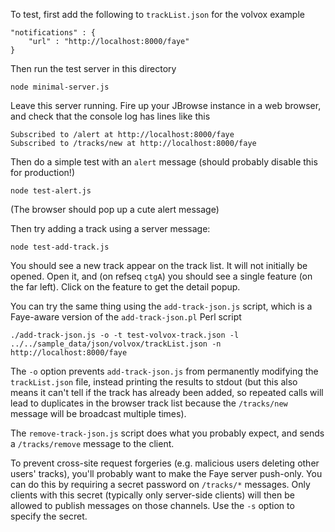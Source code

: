 
To test, first add the following to `trackList.json` for the volvox example

    "notifications" : {
        "url" : "http://localhost:8000/faye"
    }

Then run the test server in this directory

    node minimal-server.js

Leave this server running.
Fire up your JBrowse instance in a web browser, and check that the console log has lines like this

    Subscribed to /alert at http://localhost:8000/faye
    Subscribed to /tracks/new at http://localhost:8000/faye

Then do a simple test with an `alert` message (should probably disable this for production!)

    node test-alert.js

(The browser should pop up a cute alert message)

Then try adding a track using a server message:

    node test-add-track.js

You should see a new track appear on the track list. It will not initially be opened. Open it, and (on refseq `ctgA`) you should see a single feature (on the far left). Click on the feature to get the detail popup.

You can try the same thing using the `add-track-json.js` script, which is a Faye-aware version of the `add-track-json.pl` Perl script

    ./add-track-json.js -o -t test-volvox-track.json -l ../../sample_data/json/volvox/trackList.json -n http://localhost:8000/faye

The `-o` option prevents `add-track-json.js` from permanently modifying the `trackList.json` file, instead printing the results to stdout (but this also means it can't tell if the track has already been added, so repeated calls will lead to duplicates in the browser track list because the `/tracks/new` message will be broadcast multiple times).

The `remove-track-json.js` script does what you probably expect, and sends a `/tracks/remove` message to the client.

To prevent cross-site request forgeries (e.g. malicious users deleting other users' tracks), you'll probably want to make the Faye server push-only. You can do this by requiring a secret password on `/tracks/*` messages. Only clients with this secret (typically only server-side clients) will then be allowed to publish messages on those channels. Use the `-s` option to specify the secret.

